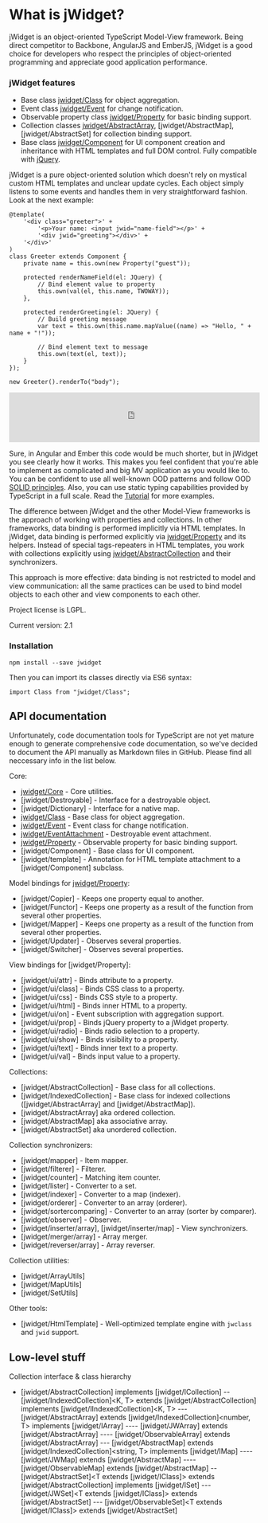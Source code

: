 # What is jWidget?

jWidget is an object-oriented TypeScript Model-View framework. Being direct competitor to Backbone, AngularJS and EmberJS, jWidget is a good choice for developers who respect the principles of object-oriented programming and appreciate good application performance.

### jWidget features

* Base class [jwidget/Class](jwidget/Class.md) for object aggregation.
* Event class [jwidget/Event](jwidget/Event.md) for change notification.
* Observable property class [jwidget/Property](jwidget/Property.md) for basic binding support.
* Collection classes [jwidget/AbstractArray](jwidget/AbstractCollection.md), [jwidget/AbstractMap], [jwidget/AbstractSet] for collection binding support.
* Base class [jwidget/Component](jwidget/Component.md) for UI component creation and inheritance with HTML templates and full DOM control. Fully compatible with [jQuery](http://jquery.com).

jWidget is a pure object-oriented solution which doesn't rely on mystical custom HTML templates and unclear update cycles. Each object simply listens to some events and handles them in very straightforward fashion. Look at the next example:

    @template(
        '<div class="greeter">' +
            '<p>Your name: <input jwid="name-field"></p>' +
            '<div jwid="greeting"></div>' +
        '</div>'
    )
    class Greeter extends Component {
        private name = this.own(new Property("guest"));

        protected renderNameField(el: JQuery) {
            // Bind element value to property
            this.own(val(el, this.name, TWOWAY));
        },

        protected renderGreeting(el: JQuery) {
            // Build greeting message
            var text = this.own(this.name.mapValue((name) => "Hello, " + name + "!"));

            // Bind element text to message
            this.own(text(el, text));
        }
    });

    new Greeter().renderTo("body");

<iframe frameborder="0" width="100%" height="100" src="http://enepomnyaschih.github.io/mt/1.4/greeter.html"></iframe>

Sure, in Angular and Ember this code would be much shorter, but in jWidget you see clearly how it works. This makes you feel confident that you're able to implement as complicated and big MV application as you would like to. You can be confident to use all well-known OOD patterns and follow OOD [SOLID principles](http://en.wikipedia.org/wiki/SOLID_(object-oriented_design)). Also, you can use static typing capabilities provided by TypeScript in a full scale. Read the [Tutorial](Tutorial1.md) for more examples.

The difference between jWidget and the other Model-View frameworks is the approach of working with properties and collections. In other frameworks, data binding is performed implicitly via HTML templates. In jWidget, data binding is performed explicitly via [jwidget/Property](jwidget/Property.md) and its helpers. Instead of special tags-repeaters in HTML templates, you work with collections explicitly using [jwidget/AbstractCollection](jwidget/AbstractCollection.md) and their synchronizers.

This approach is more effective: data binding is not restricted to model and view communication: all the same practices can be used to bind model objects to each other and view components to each other.

Project license is LGPL.

Current version: 2.1

### Installation

    npm install --save jwidget

Then you can import its classes directly via ES6 syntax:

    import Class from "jwidget/Class";

## API documentation

Unfortunately, code documentation tools for TypeScript are not yet mature enough to generate comprehensive code documentation, so we've decided to document the API manually as Markdown files in GitHub. Please find all neccessary info in the list below.

Core:

- [jwidget/Core](jwidget/Core.md) - Core utilities.
- [jwidget/Destroyable] - Interface for a destroyable object.
- [jwidget/Dictionary] - Interface for a native map.
- [jwidget/Class](jwidget/Class.md) - Base class for object aggregation.
- [jwidget/Event](jwidget/Event.md) - Event class for change notification.
- [jwidget/EventAttachment](jwidget/Event.md) - Destroyable event attachment.
- [jwidget/Property](jwidget/Property.md) - Observable property for basic binding support.
- [jwidget/Component] - Base class for UI component.
- [jwidget/template] - Annotation for HTML template attachment to a [jwidget/Component] subclass.

Model bindings for [jwidget/Property](jwidget/Property.md):

- [jwidget/Copier] - Keeps one property equal to another.
- [jwidget/Functor] - Keeps one property as a result of the function from several other properties.
- [jwidget/Mapper] - Keeps one property as a result of the function from several other properties.
- [jwidget/Updater] - Observes several properties.
- [jwidget/Switcher] - Observes several properties.

View bindings for [jwidget/Property]:

- [jwidget/ui/attr] - Binds attribute to a property.
- [jwidget/ui/class] - Binds CSS class to a property.
- [jwidget/ui/css] - Binds CSS style to a property.
- [jwidget/ui/html] - Binds inner HTML to a property.
- [jwidget/ui/on] - Event subscription with aggregation support.
- [jwidget/ui/prop] - Binds jQuery property to a jWidget property.
- [jwidget/ui/radio] - Binds radio selection to a property.
- [jwidget/ui/show] - Binds visibility to a property.
- [jwidget/ui/text] - Binds inner text to a property.
- [jwidget/ui/val] - Binds input value to a property.

Collections:

- [jwidget/AbstractCollection] - Base class for all collections.
- [jwidget/IndexedCollection] - Base class for indexed collections ([jwidget/AbstractArray] and [jwidget/AbstractMap]).
- [jwidget/AbstractArray] aka ordered collection.
- [jwidget/AbstractMap] aka associative array.
- [jwidget/AbstractSet] aka unordered collection.

Collection synchronizers:

- [jwidget/mapper] - Item mapper.
- [jwidget/filterer] - Filterer.
- [jwidget/counter] - Matching item counter.
- [jwidget/lister] - Converter to a set.
- [jwidget/indexer] - Converter to a map (indexer).
- [jwidget/orderer] - Converter to an array (orderer).
- [jwidget/sortercomparing] - Converter to an array (sorter by comparer).
- [jwidget/observer] - Observer.
- [jwidget/inserter/array], [jwidget/inserter/map] - View synchronizers.
- [jwidget/merger/array] - Array merger.
- [jwidget/reverser/array] - Array reverser.

Collection utilities:

- [jwidget/ArrayUtils]
- [jwidget/MapUtils]
- [jwidget/SetUtils]

Other tools:

- [jwidget/HtmlTemplate] - Well-optimized template engine with `jwclass` and `jwid` support.

## Low-level stuff

Collection interface & class hierarchy

- [jwidget/AbstractCollection]<T> implements [jwidget/ICollection]<T>
-- [jwidget/IndexedCollection]<K, T> extends [jwidget/AbstractCollection]<T> implements [jwidget/IIndexedCollection]<K, T>
--- [jwidget/AbstractArray]<T> extends [jwidget/IndexedCollection]<number, T> implements [jwidget/IArray]<T>
---- [jwidget/JWArray]<T> extends [jwidget/AbstractArray]<T>
---- [jwidget/ObservableArray]<T> extends [jwidget/AbstractArray]<T>
--- [jwidget/AbstractMap]<T> extends [jwidget/IndexedCollection]<string, T> implements [jwidget/IMap]<T>
---- [jwidget/JWMap]<T> extends [jwidget/AbstractMap]<T>
---- [jwidget/ObservableMap]<T> extends [jwidget/AbstractMap]<T>
-- [jwidget/AbstractSet]<T extends [jwidget/IClass]> extends [jwidget/AbstractCollection]<T> implements [jwidget/ISet]<T>
--- [jwidget/JWSet]<T extends [jwidget/IClass]> extends [jwidget/AbstractSet]<T>
--- [jwidget/ObservableSet]<T extends [jwidget/IClass]> extends [jwidget/AbstractSet]<T>
